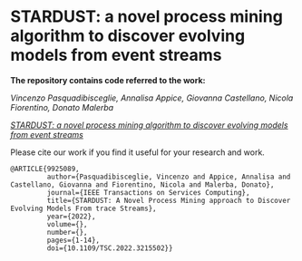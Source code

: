 # STARDUST: a novel process mining algorithm to discover evolving models from event streams

**The repository contains code referred to the work:**

*Vincenzo Pasquadibisceglie, Annalisa Appice, Giovanna Castellano, Nicola Fiorentino, Donato Malerba*

[*STARDUST: a novel process mining algorithm to discover evolving models from event streams*](https://ieeexplore.ieee.org/abstract/document/9925089)

Please cite our work if you find it useful for your research and work.
```
@ARTICLE{9925089, 
         author={Pasquadibisceglie, Vincenzo and Appice, Annalisa and Castellano, Giovanna and Fiorentino, Nicola and Malerba, Donato},  
         journal={IEEE Transactions on Services Computing},   
         title={STARDUST: A Novel Process Mining approach to Discover Evolving Models From trace Streams},   
         year={2022},  
         volume={},  
         number={},  
         pages={1-14},  
         doi={10.1109/TSC.2022.3215502}}
```

